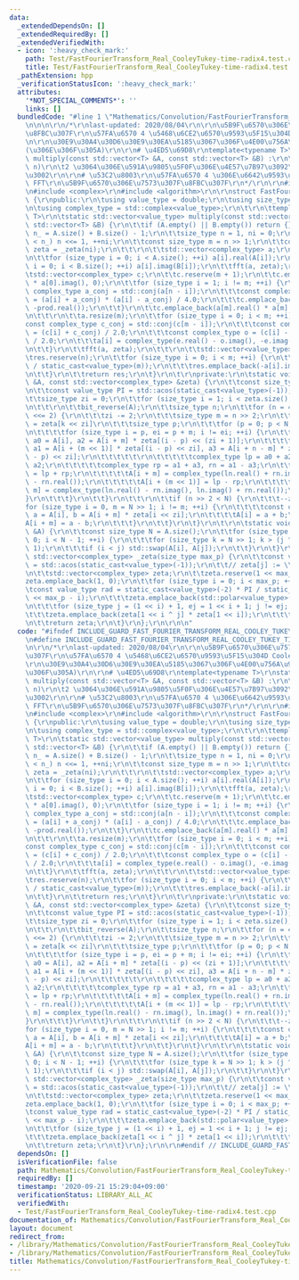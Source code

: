 ```yaml
---
data:
  _extendedDependsOn: []
  _extendedRequiredBy: []
  _extendedVerifiedWith:
  - icon: ':heavy_check_mark:'
    path: Test/FastFourierTransform_Real_CooleyTukey-time-radix4.test.cpp
    title: Test/FastFourierTransform_Real_CooleyTukey-time-radix4.test.cpp
  _pathExtension: hpp
  _verificationStatusIcon: ':heavy_check_mark:'
  attributes:
    '*NOT_SPECIAL_COMMENTS*': ''
    links: []
  bundledCode: "#line 1 \"Mathematics/Convolution/FastFourierTransform_Real_CooleyTukey-time-radix4.hpp\"\
    \n\n\n\r\n/*\r\nlast-updated: 2020/08/04\r\n\r\n\u5B9F\u6570\u306E\u7573\u307F\
    \u8FBC\u307F\r\n\u57FA\u6570 4 \u5468\u6CE2\u6570\u9593\u5F15\u304D Cooley-Tukey\r\
    \n\r\n\u30E9\u30A4\u30D6\u30E9\u30EA\u5185\u3067\u306F\u4E00\u756A\u9AD8\u901F\
    (\u306E\u306F\u305A)\r\n\r\n# \u4ED5\u69D8\r\ntemplate<typename T>\r\nstatic std::vector<value_type>\
    \ multiply(const std::vector<T> &A, const std::vector<T> &B) :\r\n\t\u03B8(n log\
    \ n)\r\n\t2 \u3064\u306E\u591A\u9805\u5F0F\u306E\u4E57\u7B97\u3092\u884C\u3046\
    \u3002\r\n\r\n# \u53C2\u8003\r\n\u57FA\u6570 4 \u306E\u6642\u9593\u9593\u5F15\u304D\
    \ FFT\r\n\u5B9F\u6570\u306E\u7573\u307F\u8FBC\u307F\r\n*/\r\n\r\n#include <vector>\r\
    \n#include <complex>\r\n#include <algorithm>\r\n\r\nstruct FastFourierTransform\
    \ {\r\npublic:\r\n\tusing value_type = double;\r\n\tusing size_type = std::size_t;\r\
    \n\tusing complex_type = std::complex<value_type>;\r\n\t\r\n\ttemplate<typename\
    \ T>\r\n\tstatic std::vector<value_type> multiply(const std::vector<T> &A, const\
    \ std::vector<T> &B) {\r\n\t\tif (A.empty() || B.empty()) return {};\r\n\t\tsize_type\
    \ n_ = A.size() + B.size() - 1;\r\n\t\tsize_type n = 1, ni = 0;\r\n\t\twhile (n\
    \ < n_) n <<= 1, ++ni;\r\n\t\tconst size_type m = n >> 1;\r\n\t\tconst std::vector<complex_type>\
    \ zeta = _zeta(ni);\r\n\t\t\r\n\t\tstd::vector<complex_type> a;\r\n\t\ta.resize(n);\r\
    \n\t\tfor (size_type i = 0; i < A.size(); ++i) a[i].real(A[i]);\r\n\t\tfor (size_type\
    \ i = 0; i < B.size(); ++i) a[i].imag(B[i]);\r\n\t\tfft(a, zeta);\r\n\t\t\r\n\t\
    \tstd::vector<complex_type> c;\r\n\t\tc.reserve(m + 1);\r\n\t\tc.emplace_back(a[0].real()\
    \ * a[0].imag(), 0);\r\n\t\tfor (size_type i = 1; i != m; ++i) {\r\n\t\t\tconst\
    \ complex_type a_conj = std::conj(a[n - i]);\r\n\t\t\tconst complex_type prod\
    \ = (a[i] + a_conj) * (a[i] - a_conj) / 4.0;\r\n\t\t\tc.emplace_back(prod.imag(),\
    \ -prod.real());\r\n\t\t}\r\n\t\tc.emplace_back(a[m].real() * a[m].imag(), 0);\r\
    \n\t\t\r\n\t\ta.resize(m);\r\n\t\tfor (size_type i = 0; i < m; ++i) {\r\n\t\t\t\
    const complex_type c_conj = std::conj(c[m - i]);\r\n\t\t\tconst complex_type e\
    \ = (c[i] + c_conj) / 2.0;\r\n\t\t\tconst complex_type o = (c[i] - c_conj) * std::conj(zeta[i])\
    \ / 2.0;\r\n\t\t\ta[i] = complex_type(e.real() - o.imag(), -e.imag() - o.real());\r\
    \n\t\t}\r\n\t\tfft(a, zeta);\r\n\t\t\r\n\t\tstd::vector<value_type> res;\r\n\t\
    \tres.reserve(n);\r\n\t\tfor (size_type i = 0; i < m; ++i) {\r\n\t\t\tres.emplace_back(a[i].real()\
    \ / static_cast<value_type>(m));\r\n\t\t\tres.emplace_back(-a[i].imag() / static_cast<value_type>(m));\r\
    \n\t\t}\r\n\t\treturn res;\r\n\t}\r\n\t\r\nprivate:\r\n\tstatic void fft(std::vector<complex_type>\
    \ &A, const std::vector<complex_type> &zeta) {\r\n\t\tconst size_type N = A.size();\r\
    \n\t\tconst value_type PI = std::acos(static_cast<value_type>(-1));\r\n\t\t\r\n\
    \t\tsize_type zi = 0;\r\n\t\tfor (size_type i = 1; i < zeta.size(); i <<= 1, ++zi);\r\
    \n\t\t\r\n\t\tbit_reverse(A);\r\n\t\tsize_type n;\r\n\t\tfor (n = 4; n <= N; n\
    \ <<= 2) {\r\n\t\t\tzi -= 2;\r\n\t\t\tsize_type m = n >> 2;\r\n\t\t\t// \\omega_n^k\
    \ = zeta[k << zi]\r\n\t\t\tsize_type p;\r\n\t\t\tfor (p = 0; p < N; p += n) {\r\
    \n\t\t\t\tfor (size_type i = p, ei = p + m; i != ei; ++i) {\r\n\t\t\t\t\tcomplex_type\
    \ a0 = A[i], a2 = A[i + m] * zeta[(i - p) << (zi + 1)];\r\n\t\t\t\t\tcomplex_type\
    \ a1 = A[i + (m << 1)] * zeta[(i - p) << zi], a3 = A[i + n - m] * zeta[3 * (i\
    \ - p) << zi];\r\n\t\t\t\t\t\r\n\t\t\t\t\tcomplex_type lp = a0 + a2, ln = a0 -\
    \ a2;\r\n\t\t\t\t\tcomplex_type rp = a1 + a3, rn = a1 - a3;\r\n\t\t\t\t\tA[i]\
    \ = lp + rp;\r\n\t\t\t\t\tA[i + m] = complex_type(ln.real() + rn.imag(), ln.imag()\
    \ - rn.real());\r\n\t\t\t\t\tA[i + (m << 1)] = lp - rp;\r\n\t\t\t\t\tA[i + n -\
    \ m] = complex_type(ln.real() - rn.imag(), ln.imag() + rn.real());\r\n\t\t\t\t\
    }\r\n\t\t\t}\r\n\t\t}\r\n\t\t\r\n\t\tif (n >> 2 < N) {\r\n\t\t\t--zi;\r\n\t\t\t\
    for (size_type i = 0, m = N >> 1; i != m; ++i) {\r\n\t\t\t\tconst complex_type\
    \ a = A[i], b = A[i + m] * zeta[i << zi];\r\n\t\t\t\tA[i] = a + b;\r\n\t\t\t\t\
    A[i + m] = a - b;\r\n\t\t\t}\r\n\t\t}\r\n\t}\r\n\t\r\n\tstatic void bit_reverse(std::vector<complex_type>\
    \ &A) {\r\n\t\tconst size_type N = A.size();\r\n\t\tfor (size_type i = 1, j =\
    \ 0; i < N - 1; ++i) {\r\n\t\t\tfor (size_type k = N >> 1; k > (j ^= k); k >>=\
    \ 1);\r\n\t\t\tif (i < j) std::swap(A[i], A[j]);\r\n\t\t}\r\n\t}\r\n\t\r\n\tstatic\
    \ std::vector<complex_type> _zeta(size_type max_p) {\r\n\t\tconst value_type PI\
    \ = std::acos(static_cast<value_type>(-1));\r\n\t\t// zeta[j] := \\omega_{2^max_p}^j\r\
    \n\t\tstd::vector<complex_type> zeta;\r\n\t\tzeta.reserve(1 << max_p);\r\n\t\t\
    zeta.emplace_back(1, 0);\r\n\t\tfor (size_type i = 0; i < max_p; ++i) {\r\n\t\t\
    \tconst value_type rad = static_cast<value_type>(-2) * PI / static_cast<value_type>(1\
    \ << max_p - i);\r\n\t\t\tzeta.emplace_back(std::polar<value_type>(1, rad));\r\
    \n\t\t\tfor (size_type j = (1 << i) + 1, ej = 1 << i + 1; j != ej; ++j) {\r\n\t\
    \t\t\tzeta.emplace_back(zeta[1 << i ^ j] * zeta[1 << i]);\r\n\t\t\t}\r\n\t\t}\r\
    \n\t\treturn zeta;\r\n\t}\r\n};\r\n\r\n\n"
  code: "#ifndef INCLUDE_GUARD_FAST_FOURIER_TRANSFORM_REAL_COOLEY_TUKEY_TIME_RADIX4_HPP\r\
    \n#define INCLUDE_GUARD_FAST_FOURIER_TRANSFORM_REAL_COOLEY_TUKEY_TIME_RADIX4_HPP\r\
    \n\r\n/*\r\nlast-updated: 2020/08/04\r\n\r\n\u5B9F\u6570\u306E\u7573\u307F\u8FBC\
    \u307F\r\n\u57FA\u6570 4 \u5468\u6CE2\u6570\u9593\u5F15\u304D Cooley-Tukey\r\n\
    \r\n\u30E9\u30A4\u30D6\u30E9\u30EA\u5185\u3067\u306F\u4E00\u756A\u9AD8\u901F(\u306E\
    \u306F\u305A)\r\n\r\n# \u4ED5\u69D8\r\ntemplate<typename T>\r\nstatic std::vector<value_type>\
    \ multiply(const std::vector<T> &A, const std::vector<T> &B) :\r\n\t\u03B8(n log\
    \ n)\r\n\t2 \u3064\u306E\u591A\u9805\u5F0F\u306E\u4E57\u7B97\u3092\u884C\u3046\
    \u3002\r\n\r\n# \u53C2\u8003\r\n\u57FA\u6570 4 \u306E\u6642\u9593\u9593\u5F15\u304D\
    \ FFT\r\n\u5B9F\u6570\u306E\u7573\u307F\u8FBC\u307F\r\n*/\r\n\r\n#include <vector>\r\
    \n#include <complex>\r\n#include <algorithm>\r\n\r\nstruct FastFourierTransform\
    \ {\r\npublic:\r\n\tusing value_type = double;\r\n\tusing size_type = std::size_t;\r\
    \n\tusing complex_type = std::complex<value_type>;\r\n\t\r\n\ttemplate<typename\
    \ T>\r\n\tstatic std::vector<value_type> multiply(const std::vector<T> &A, const\
    \ std::vector<T> &B) {\r\n\t\tif (A.empty() || B.empty()) return {};\r\n\t\tsize_type\
    \ n_ = A.size() + B.size() - 1;\r\n\t\tsize_type n = 1, ni = 0;\r\n\t\twhile (n\
    \ < n_) n <<= 1, ++ni;\r\n\t\tconst size_type m = n >> 1;\r\n\t\tconst std::vector<complex_type>\
    \ zeta = _zeta(ni);\r\n\t\t\r\n\t\tstd::vector<complex_type> a;\r\n\t\ta.resize(n);\r\
    \n\t\tfor (size_type i = 0; i < A.size(); ++i) a[i].real(A[i]);\r\n\t\tfor (size_type\
    \ i = 0; i < B.size(); ++i) a[i].imag(B[i]);\r\n\t\tfft(a, zeta);\r\n\t\t\r\n\t\
    \tstd::vector<complex_type> c;\r\n\t\tc.reserve(m + 1);\r\n\t\tc.emplace_back(a[0].real()\
    \ * a[0].imag(), 0);\r\n\t\tfor (size_type i = 1; i != m; ++i) {\r\n\t\t\tconst\
    \ complex_type a_conj = std::conj(a[n - i]);\r\n\t\t\tconst complex_type prod\
    \ = (a[i] + a_conj) * (a[i] - a_conj) / 4.0;\r\n\t\t\tc.emplace_back(prod.imag(),\
    \ -prod.real());\r\n\t\t}\r\n\t\tc.emplace_back(a[m].real() * a[m].imag(), 0);\r\
    \n\t\t\r\n\t\ta.resize(m);\r\n\t\tfor (size_type i = 0; i < m; ++i) {\r\n\t\t\t\
    const complex_type c_conj = std::conj(c[m - i]);\r\n\t\t\tconst complex_type e\
    \ = (c[i] + c_conj) / 2.0;\r\n\t\t\tconst complex_type o = (c[i] - c_conj) * std::conj(zeta[i])\
    \ / 2.0;\r\n\t\t\ta[i] = complex_type(e.real() - o.imag(), -e.imag() - o.real());\r\
    \n\t\t}\r\n\t\tfft(a, zeta);\r\n\t\t\r\n\t\tstd::vector<value_type> res;\r\n\t\
    \tres.reserve(n);\r\n\t\tfor (size_type i = 0; i < m; ++i) {\r\n\t\t\tres.emplace_back(a[i].real()\
    \ / static_cast<value_type>(m));\r\n\t\t\tres.emplace_back(-a[i].imag() / static_cast<value_type>(m));\r\
    \n\t\t}\r\n\t\treturn res;\r\n\t}\r\n\t\r\nprivate:\r\n\tstatic void fft(std::vector<complex_type>\
    \ &A, const std::vector<complex_type> &zeta) {\r\n\t\tconst size_type N = A.size();\r\
    \n\t\tconst value_type PI = std::acos(static_cast<value_type>(-1));\r\n\t\t\r\n\
    \t\tsize_type zi = 0;\r\n\t\tfor (size_type i = 1; i < zeta.size(); i <<= 1, ++zi);\r\
    \n\t\t\r\n\t\tbit_reverse(A);\r\n\t\tsize_type n;\r\n\t\tfor (n = 4; n <= N; n\
    \ <<= 2) {\r\n\t\t\tzi -= 2;\r\n\t\t\tsize_type m = n >> 2;\r\n\t\t\t// \\omega_n^k\
    \ = zeta[k << zi]\r\n\t\t\tsize_type p;\r\n\t\t\tfor (p = 0; p < N; p += n) {\r\
    \n\t\t\t\tfor (size_type i = p, ei = p + m; i != ei; ++i) {\r\n\t\t\t\t\tcomplex_type\
    \ a0 = A[i], a2 = A[i + m] * zeta[(i - p) << (zi + 1)];\r\n\t\t\t\t\tcomplex_type\
    \ a1 = A[i + (m << 1)] * zeta[(i - p) << zi], a3 = A[i + n - m] * zeta[3 * (i\
    \ - p) << zi];\r\n\t\t\t\t\t\r\n\t\t\t\t\tcomplex_type lp = a0 + a2, ln = a0 -\
    \ a2;\r\n\t\t\t\t\tcomplex_type rp = a1 + a3, rn = a1 - a3;\r\n\t\t\t\t\tA[i]\
    \ = lp + rp;\r\n\t\t\t\t\tA[i + m] = complex_type(ln.real() + rn.imag(), ln.imag()\
    \ - rn.real());\r\n\t\t\t\t\tA[i + (m << 1)] = lp - rp;\r\n\t\t\t\t\tA[i + n -\
    \ m] = complex_type(ln.real() - rn.imag(), ln.imag() + rn.real());\r\n\t\t\t\t\
    }\r\n\t\t\t}\r\n\t\t}\r\n\t\t\r\n\t\tif (n >> 2 < N) {\r\n\t\t\t--zi;\r\n\t\t\t\
    for (size_type i = 0, m = N >> 1; i != m; ++i) {\r\n\t\t\t\tconst complex_type\
    \ a = A[i], b = A[i + m] * zeta[i << zi];\r\n\t\t\t\tA[i] = a + b;\r\n\t\t\t\t\
    A[i + m] = a - b;\r\n\t\t\t}\r\n\t\t}\r\n\t}\r\n\t\r\n\tstatic void bit_reverse(std::vector<complex_type>\
    \ &A) {\r\n\t\tconst size_type N = A.size();\r\n\t\tfor (size_type i = 1, j =\
    \ 0; i < N - 1; ++i) {\r\n\t\t\tfor (size_type k = N >> 1; k > (j ^= k); k >>=\
    \ 1);\r\n\t\t\tif (i < j) std::swap(A[i], A[j]);\r\n\t\t}\r\n\t}\r\n\t\r\n\tstatic\
    \ std::vector<complex_type> _zeta(size_type max_p) {\r\n\t\tconst value_type PI\
    \ = std::acos(static_cast<value_type>(-1));\r\n\t\t// zeta[j] := \\omega_{2^max_p}^j\r\
    \n\t\tstd::vector<complex_type> zeta;\r\n\t\tzeta.reserve(1 << max_p);\r\n\t\t\
    zeta.emplace_back(1, 0);\r\n\t\tfor (size_type i = 0; i < max_p; ++i) {\r\n\t\t\
    \tconst value_type rad = static_cast<value_type>(-2) * PI / static_cast<value_type>(1\
    \ << max_p - i);\r\n\t\t\tzeta.emplace_back(std::polar<value_type>(1, rad));\r\
    \n\t\t\tfor (size_type j = (1 << i) + 1, ej = 1 << i + 1; j != ej; ++j) {\r\n\t\
    \t\t\tzeta.emplace_back(zeta[1 << i ^ j] * zeta[1 << i]);\r\n\t\t\t}\r\n\t\t}\r\
    \n\t\treturn zeta;\r\n\t}\r\n};\r\n\r\n#endif // INCLUDE_GUARD_FAST_FOURIER_TRANSFORM_REAL_COOLEY_TUKEY_TIME_RADIX4_HPP"
  dependsOn: []
  isVerificationFile: false
  path: Mathematics/Convolution/FastFourierTransform_Real_CooleyTukey-time-radix4.hpp
  requiredBy: []
  timestamp: '2020-09-21 15:29:04+09:00'
  verificationStatus: LIBRARY_ALL_AC
  verifiedWith:
  - Test/FastFourierTransform_Real_CooleyTukey-time-radix4.test.cpp
documentation_of: Mathematics/Convolution/FastFourierTransform_Real_CooleyTukey-time-radix4.hpp
layout: document
redirect_from:
- /library/Mathematics/Convolution/FastFourierTransform_Real_CooleyTukey-time-radix4.hpp
- /library/Mathematics/Convolution/FastFourierTransform_Real_CooleyTukey-time-radix4.hpp.html
title: Mathematics/Convolution/FastFourierTransform_Real_CooleyTukey-time-radix4.hpp
---
```

